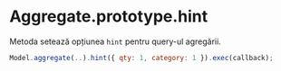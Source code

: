 # Aggregate.prototype.hint

Metoda setează opțiunea `hint` pentru query-ul agregării.

```javascript
Model.aggregate(..).hint({ qty: 1, category: 1 }).exec(callback);
```
